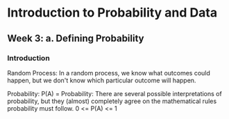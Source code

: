 # Introduction to Probability and Data

## Week 3: a. Defining Probability

### Introduction

Random Process: In a random process, we know what outcomes could happen, but we don't know which particular outcome will happen.

Probability: P(A) = Probability: There are several possible interpretations of probability, but they (almost) completely agree on the mathematical rules probability must follow.
0 <= P(A) <= 1
